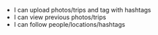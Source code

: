- I can upload photos/trips and tag with hashtags
- I can view previous photos/trips
- I can follow people/locations/hashtags
